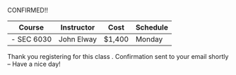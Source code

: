 CONFIRMED!!

| Course       | Instructor   | Cost    | Schedule  |
|--------------|--------------|---------|-----------|
| - SEC 6030   | John Elway   | $1,400  | Monday    |

Thank you registering for this class . Confirmation sent to your email shortly – Have a nice day!
